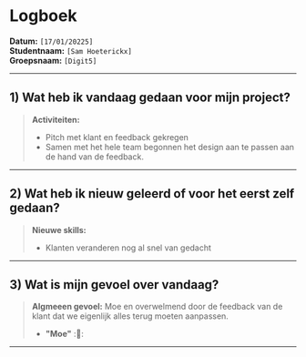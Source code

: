# Logboek

**Datum:** `[17/01/20225]`  
**Studentnaam:** `[Sam Hoeterickx]`  
**Groepsnaam:** `[Digit5]`

---

## 1) Wat heb ik vandaag gedaan voor mijn project?

> **Activiteiten:**    
> - Pitch met klant en feedback gekregen
> - Samen met het hele team begonnen het design aan te passen aan de hand van de feedback.

---
## 2) Wat heb ik nieuw geleerd of voor het eerst zelf gedaan?

> **Nieuwe skills:**  
> - Klanten veranderen nog al snel van gedacht 

---

## 3) Wat is mijn gevoel over vandaag?

> **Algmeeen gevoel:** Moe en overwelmend door de feedback van de klant dat we eigenlijk alles terug moeten aanpassen.
> - **"Moe"** :🥱:  


---
